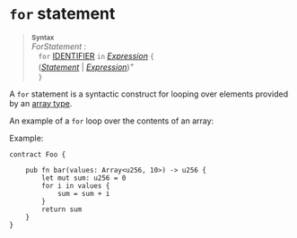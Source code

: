 # `for` statement


> **<sup>Syntax</sup>**\
> _ForStatement_ :\
> &nbsp;&nbsp; `for` [IDENTIFIER] `in` [_Expression_] `{`\
> &nbsp;&nbsp; ([_Statement_] | [_Expression_])<sup>+</sup>\
> &nbsp;&nbsp; `}`

A `for` statement is a syntactic construct for looping over elements provided by an [array type].

An example of a `for` loop over the contents of an array:

Example:

```fe
contract Foo {

    pub fn bar(values: Array<u256, 10>) -> u256 {
        let mut sum: u256 = 0
        for i in values {
            sum = sum + i
        }
        return sum
    }
}
```

[NEWLINE]: ../lexical_structure/tokens.md#newline
[IDENTIFIER]: ../lexical_structure/identifiers.md
[_Expression_]: ../expressions/index.md
[array type]: ../type_system/types/array.md
[_Statement_]: ./index.md
